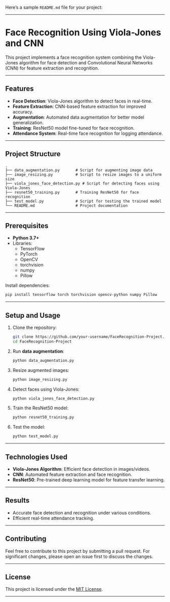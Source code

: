 Here’s a sample `README.md` file for your project:

---

# **Face Recognition Using Viola-Jones and CNN**

This project implements a face recognition system combining the Viola-Jones algorithm for face detection and Convolutional Neural Networks (CNN) for feature extraction and recognition.

---

## **Features**
- **Face Detection**: Viola-Jones algorithm to detect faces in real-time.
- **Feature Extraction**: CNN-based feature extraction for improved accuracy.
- **Augmentation**: Automated data augmentation for better model generalization.
- **Training**: ResNet50 model fine-tuned for face recognition.
- **Attendance System**: Real-time face recognition for logging attendance.

---

## **Project Structure**
```
.
├── data_augmentation.py       # Script for augmenting image data
├── image_resizing.py          # Script to resize images to a uniform size
├── viola_jones_face_detection.py # Script for detecting faces using Viola-Jones
├── resnet50_training.py       # Training ResNet50 for face recognition
├── test_model.py              # Script for testing the trained model
└── README.md                  # Project documentation
```

---

## **Prerequisites**
- **Python 3.7+**
- Libraries:
  - TensorFlow
  - PyTorch
  - OpenCV
  - torchvision
  - numpy
  - Pillow

Install dependencies:
```bash
pip install tensorflow torch torchvision opencv-python numpy Pillow
```

---

## **Setup and Usage**
1. Clone the repository:
   ```bash
   git clone https://github.com/your-username/FaceRecognition-Project.git
   cd FaceRecognition-Project
   ```

2. Run **data augmentation**:
   ```bash
   python data_augmentation.py
   ```

3. Resize augmented images:
   ```bash
   python image_resizing.py
   ```

4. Detect faces using Viola-Jones:
   ```bash
   python viola_jones_face_detection.py
   ```

5. Train the ResNet50 model:
   ```bash
   python resnet50_training.py
   ```

6. Test the model:
   ```bash
   python test_model.py
   ```

---

## **Technologies Used**
- **Viola-Jones Algorithm**: Efficient face detection in images/videos.
- **CNN**: Automated feature extraction and face recognition.
- **ResNet50**: Pre-trained deep learning model for feature transfer learning.

---

## **Results**
- Accurate face detection and recognition under various conditions.
- Efficient real-time attendance tracking.

---

## **Contributing**
Feel free to contribute to this project by submitting a pull request. For significant changes, please open an issue first to discuss the changes.

---

## **License**
This project is licensed under the [MIT License](LICENSE).

---
